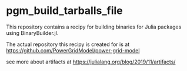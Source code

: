 # pgm_build_tarballs_file
This repository contains a recipy for building binaries for Julia packages using BinaryBuilder.jl.

The actual repository this recipy is created for is at https://github.com/PowerGridModel/power-grid-model

see more about artifacts at https://julialang.org/blog/2019/11/artifacts/
